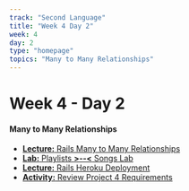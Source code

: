 ```yaml
---
track: "Second Language"
title: "Week 4 Day 2"
week: 4
day: 2
type: "homepage"
topics: "Many to Many Relationships"
---
```



# Week 4 - Day 2

#### Many to Many Relationships


- [**Lecture:** Rails Many to Many Relationships](/second-language/week-4/day-2/lecture-materials/rails-many-to-many)
- [**Lab:** Playlists **>--<** Songs Lab](/second-language/week-4/day-2/lecture-materials/rails-many-to-many#another-example---playlists-and-songs)
- [**Lecture:** Rails Heroku Deployment](/second-language/week-4/day-2/lecture-materials/rails-heroku-deployment)
- [**Activity:** Review Project 4 Requirements](/unit-projects/unit-four-project-requirements)

<!-- 
<br>
<br>
<hr>
<br>
<br>

#### Lesson Recordings

- [**Happy Fun Ball Exercise**]()
- [**Many to Many Relationships**]()
- [**Project 4 Requirements Review**]()

-->
